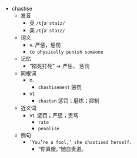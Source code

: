 - chastise
  - 发音
    - 英 `/tʃæ'staiz/`
    - 美 `/tʃæ'staɪz/`
  - 词义
    - v. 严惩，惩罚
    - `to physically punish someone`
  - 记忆
    - “掐死打死” → 严惩， 惩罚
  - 同根词
    - n.
      - `chastisement` 惩罚
    - vt.
      - `chasten` 惩罚；磨炼；抑制
  - 近义词
    - vt. 惩罚；严惩；责骂
      - `rate`
      - `penalise`
  - 例句
    - `‘You’re a fool,’ she chastised herself.`
      - “你真傻。”她自责道。

